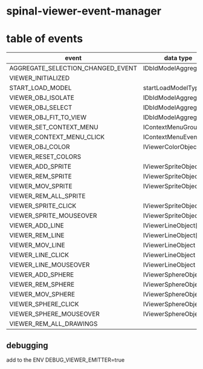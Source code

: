 # spinal-viewer-event-manager

# table of events

| event                             | data type              |
| --------------------------------- | ---------------------- |
| AGGREGATE_SELECTION_CHANGED_EVENT | IDbIdModelAggregate[]  |
| VIEWER_INITIALIZED                |                        |
| START_LOAD_MODEL                  | startLoadModelType     |
| VIEWER_OBJ_ISOLATE                | IDbIdModelAggregate[]  |
| VIEWER_OBJ_SELECT                 | IDbIdModelAggregate[]  |
| VIEWER_OBJ_FIT_TO_VIEW            | IDbIdModelAggregate[]  |
| VIEWER_SET_CONTEXT_MENU           | IContextMenuGroup[]    |
| VIEWER_CONTEXT_MENU_CLICK         | IContextMenuEventClick |
| VIEWER_OBJ_COLOR                  | IViewerColorObject[]   |
| VIEWER_RESET_COLORS               |                        |
| VIEWER_ADD_SPRITE                 | IViewerSpriteObject[]  |
| VIEWER_REM_SPRITE                 | IViewerSpriteObject[]  |
| VIEWER_MOV_SPRITE                 | IViewerSpriteObject    |
| VIEWER_REM_ALL_SPRITE             |                        |
| VIEWER_SPRITE_CLICK               | IViewerSpriteObject    |
| VIEWER_SPRITE_MOUSEOVER           | IViewerSpriteObject    |
| VIEWER_ADD_LINE                   | IViewerLineObject[]    |
| VIEWER_REM_LINE                   | IViewerLineObject[]    |
| VIEWER_MOV_LINE                   | IViewerLineObject      |
| VIEWER_LINE_CLICK                 | IViewerLineObject      |
| VIEWER_LINE_MOUSEOVER             | IViewerLineObject      |
| VIEWER_ADD_SPHERE                 | IViewerSphereObject[]  |
| VIEWER_REM_SPHERE                 | IViewerSphereObject[]  |
| VIEWER_MOV_SPHERE                 | IViewerSphereObject    |
| VIEWER_SPHERE_CLICK               | IViewerSphereObject    |
| VIEWER_SPHERE_MOUSEOVER           | IViewerSphereObject    |
| VIEWER_REM_ALL_DRAWINGS           |                        |

## debugging

add to the ENV DEBUG_VIEWER_EMITTER=true
